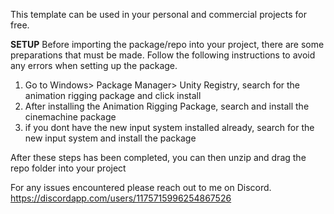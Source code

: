 This template can be used in your personal and commercial projects for free.


**SETUP**
Before importing the package/repo into your project, there are some preparations that must be made. Follow the following instructions to avoid any errors when setting up the package.
1. Go to Windows> Package Manager> Unity Registry, search for the animation rigging package and click install
2. After installing the Animation Rigging Package, search and install the cinemachine package 
3. if you dont have the new input system installed already, search for the new input system and install the package

After these steps has been completed, you can then unzip and drag the repo folder into your project

For any issues encountered please reach out to me on Discord.
https://discordapp.com/users/1175715996254867526
